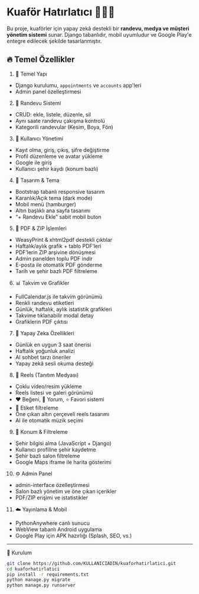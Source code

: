 # Kuaför Hatırlatıcı 💇‍♀️📅

Bu proje, kuaförler için yapay zekâ destekli bir **randevu, medya ve müşteri yönetim sistemi** sunar. Django tabanlıdır, mobil uyumludur ve Google Play'e entegre edilecek şekilde tasarlanmıştır.

## 🔥 Temel Özellikler

 1. 🧱 Temel Yapı
- Django kurulumu, `appointments` ve `accounts` app'leri
- Admin panel özelleştirmesi

 2. 📅 Randevu Sistemi
- CRUD: ekle, listele, düzenle, sil
- Aynı saate randevu çakışma kontrolü
- Kategorili randevular (Kesim, Boya, Fön)

 3. 👤 Kullanıcı Yönetimi
- Kayıt olma, giriş, çıkış, şifre değiştirme
- Profil düzenleme ve avatar yükleme
- Google ile giriş
- Kullanıcı şehir kaydı (konum bazlı)

 4. 🎨 Tasarım & Tema
- Bootstrap tabanlı responsive tasarım
- Karanlık/Açık tema (dark mode)
- Mobil menü (hamburger)
- Altın başlıklı ana sayfa tasarımı
- “+ Randevu Ekle” sabit mobil buton

 5. 🧾 PDF & ZIP İşlemleri
- WeasyPrint & xhtml2pdf destekli çıktılar
- Haftalık/aylık grafik + tablo PDF’leri
- PDF’lerin ZIP arşivine dönüşmesi
- Admin panelden toplu PDF indir
- E-posta ile otomatik PDF gönderme
- Tarih ve şehir bazlı PDF filtreleme

 6. 📊 Takvim ve Grafikler
- FullCalendar.js ile takvim görünümü
- Renkli randevu etiketleri
- Günlük, haftalık, aylık istatistik grafikleri
- Takvime tıklanabilir modal detay
- Grafiklerin PDF çıktısı

 7. 🤖 Yapay Zeka Özellikleri
- Günlük en uygun 3 saat önerisi
- Haftalık yoğunluk analizi
- AI sohbet tarzı öneriler
- Yapay zekâ sesli okuma desteği

 8. 🎥 Reels (Tanıtım Medyası)
- Çoklu video/resim yükleme
- Reels listesi ve galeri görünümü
- ❤ Beğeni, 💬 Yorum, ⭐ Favori sistemi
- 🎯 Etiket filtreleme
- Öne çıkan altın çerçeveli reels tasarımı
- AI ile otomatik müzik seçimi

 9. 📍 Konum & Filtreleme
- Şehir bilgisi alma (JavaScript + Django)
- Kullanıcı profiline şehir kaydetme
- Şehir bazlı salon filtreleme
- Google Maps iframe ile harita gösterimi

 10. ⚙️ Admin Panel
- admin-interface özelleştirmesi
- Salon bazlı yönetim ve öne çıkan içerikler
- PDF/ZIP erişimi ve istatistikler

 11. ☁️ Yayınlama & Mobil
- PythonAnywhere canlı sunucu
- WebView tabanlı Android uygulama
- Google Play için APK hazırlığı (Splash, SEO, vs.)

---

 🚀 Kurulum

```bash
git clone https://github.com/KULLANICIADIN/kuaforhatirlatici.git
cd kuaforhatirlatici
pip install -r requirements.txt
python manage.py migrate
python manage.py runserver
